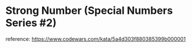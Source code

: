 # Strong Number (Special Numbers Series #2)

reference: https://www.codewars.com/kata/5a4d303f880385399b000001